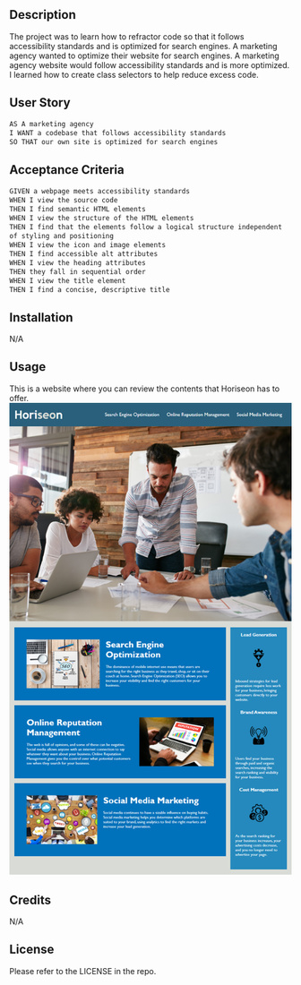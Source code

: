 # <Module-1-Challenge-Horiseon>

## Description

The project was to learn how to refractor code so that it follows accessibility standards and is optimized for search engines.
A marketing agency wanted to optimize their website for search engines.
A marketing agency website would follow accessibility standards and is more optimized.
I learned how to create class selectors to help reduce excess code.

## User Story

```
AS A marketing agency
I WANT a codebase that follows accessibility standards
SO THAT our own site is optimized for search engines
```

## Acceptance Criteria

```
GIVEN a webpage meets accessibility standards
WHEN I view the source code
THEN I find semantic HTML elements
WHEN I view the structure of the HTML elements
THEN I find that the elements follow a logical structure independent of styling and positioning
WHEN I view the icon and image elements
THEN I find accessible alt attributes
WHEN I view the heading attributes
THEN they fall in sequential order
WHEN I view the title element
THEN I find a concise, descriptive title
```

## Installation

N/A

## Usage

This is a website where you can review the contents that Horiseon has to offer.
![Horiseon](./assets/01-html-css-git-homework-demo.png)

## Credits

N/A

## License

Please refer to the LICENSE in the repo.

